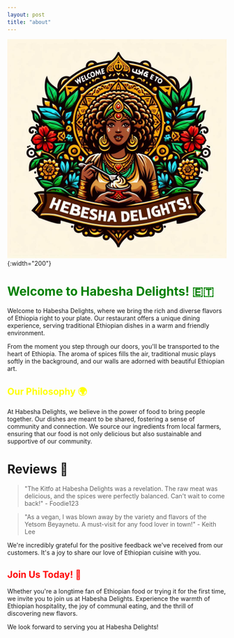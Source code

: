 ```yaml
---
layout: post
title: "about"
---
```


![logo](./assets/images/habesha.jpeg){:width="200"}

# <span style="color:green">Welcome to Habesha Delights! 🇪🇹</span>

Welcome to Habesha Delights, where we bring the rich and diverse flavors of Ethiopia right to your plate. Our restaurant offers a unique dining experience, serving traditional Ethiopian dishes in a warm and friendly environment. 

From the moment you step through our doors, you'll be transported to the heart of Ethiopia. The aroma of spices fills the air, traditional music plays softly in the background, and our walls are adorned with beautiful Ethiopian art.

## <span style="color:yellow">Our Philosophy 🌍</span>

At Habesha Delights, we believe in the power of food to bring people together. Our dishes are meant to be shared, fostering a sense of community and connection. We source our ingredients from local farmers, ensuring that our food is not only delicious but also sustainable and supportive of our community.

# Reviews 🌟

> "The Kitfo at Habesha Delights was a revelation. The raw meat was delicious, and the spices were perfectly balanced. Can't wait to come back!" - Foodie123

> "As a vegan, I was blown away by the variety and flavors of the Yetsom Beyaynetu. A must-visit for any food lover in town!" - Keith Lee

We're incredibly grateful for the positive feedback we've received from our customers. It's a joy to share our love of Ethiopian cuisine with you.

## <span style="color:red">Join Us Today! 🎉</span>

Whether you're a longtime fan of Ethiopian food or trying it for the first time, we invite you to join us at Habesha Delights. Experience the warmth of Ethiopian hospitality, the joy of communal eating, and the thrill of discovering new flavors.

We look forward to serving you at Habesha Delights!
